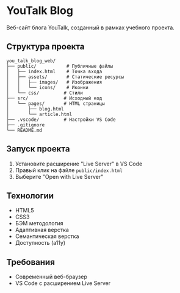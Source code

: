 # YouTalk Blog

Веб-сайт блога YouTalk, созданный в рамках учебного проекта.

## Структура проекта

```
you_talk_blog_web/
├── public/           # Публичные файлы
│   ├── index.html    # Точка входа
│   ├── assets/       # Статические ресурсы
│   │   ├── images/   # Изображения
│   │   └── icons/    # Иконки
│   └── css/         # Стили
├── src/             # Исходный код
│   └── pages/       # HTML страницы
│       ├── blog.html
│       └── article.html
├── .vscode/         # Настройки VS Code
├── .gitignore
└── README.md

```

## Запуск проекта

1. Установите расширение "Live Server" в VS Code
2. Правый клик на файле `public/index.html`
3. Выберите "Open with Live Server"

## Технологии

- HTML5
- CSS3
- БЭМ методология
- Адаптивная верстка
- Семантическая верстка
- Доступность (a11y)

## Требования

- Современный веб-браузер
- VS Code с расширением Live Server
